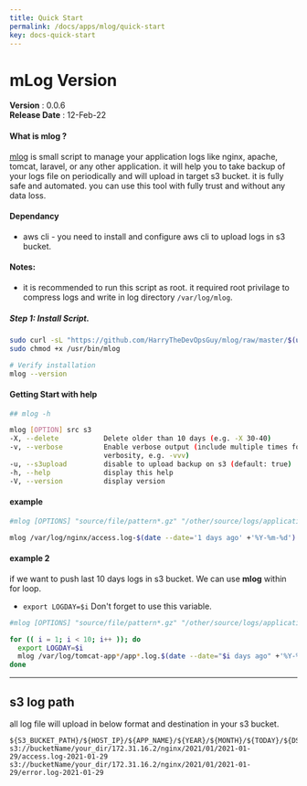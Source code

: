 ```yaml
---
title: Quick Start
permalink: /docs/apps/mlog/quick-start
key: docs-quick-start
---
```


# mLog Version
 **Version**        : 0.0.6 <br>
 **Release Date**   : 12-Feb-22 <br>

#### What is mlog ?
[mlog](https://github.com/HarryTheDevOpsGuy/mlog) is small script to manage your application logs like nginx, apache, tomcat, laravel, or any other application. it will help you to take backup of your logs file on periodically and will upload in target s3 bucket. it is fully safe and automated. you can use this tool with fully trust and without any data loss.

#### Dependancy
 - aws cli  - you need to install and configure aws cli to upload logs in s3 bucket.

#### Notes:
 - it is recommended to run this script as root. it required root privilage to compress logs and write in log directory `/var/log/mlog`.

##### Step 1: Install Script.
```bash
sudo curl -sL "https://github.com/HarryTheDevOpsGuy/mlog/raw/master/$(uname -p)/mlog" -o /usr/bin/mlog
sudo chmod +x /usr/bin/mlog

# Verify installation
mlog --version
```

#### Getting Start with help


```bash
## mlog -h

mlog [OPTION] src s3
-X, --delete           Delete older than 10 days (e.g. -X 30-40)
-v, --verbose          Enable verbose output (include multiple times for more
                       verbosity, e.g. -vvv)
-u, --s3upload         disable to upload backup on s3 (default: true)
-h, --help             display this help
-V, --version          display version
```

#### example

```bash
#mlog [OPTIONS] "source/file/pattern*.gz" "/other/source/logs/application-*.log" "s3://target-bucket/folder"

mlog /var/log/nginx/access.log-$(date --date='1 days ago' +'%Y-%m-%d').gz  s3://mylog-bucket/logs
```


#### example 2
if we want to push last 10 days logs in s3 bucket. We can use **mlog** within for loop.

* `export LOGDAY=$i` Don't forget to use this variable.

```bash
#mlog [OPTIONS] "source/file/pattern*.gz" "/other/source/logs/application-*.log" "s3://target-bucket/folder"

for (( i = 1; i < 10; i++ )); do
  export LOGDAY=$i
  mlog /var/log/tomcat-app*/app*.log.$(date --date="$i days ago" +'%Y-%m-%d')*  s3://mylog-bucket/logs
done
```

---
## s3 log path
all log file will upload in below format and destination in your s3 bucket.
```
${S3_BUCKET_PATH}/${HOST_IP}/${APP_NAME}/${YEAR}/${MONTH}/${TODAY}/${DST_FILE_NAME}
s3://bucketName/your_dir/172.31.16.2/nginx/2021/01/2021-01-29/access.log-2021-01-29
s3://bucketName/your_dir/172.31.16.2/nginx/2021/01/2021-01-29/error.log-2021-01-29
```
